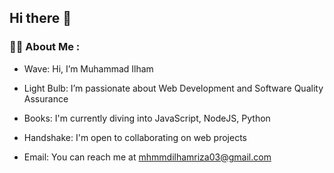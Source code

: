 ## Hi there 👋

### :man_technologist: About Me :
- Wave: Hi, I’m Muhammad Ilham

- Light Bulb: I’m passionate about Web Development and Software Quality Assurance

- Books: I'm currently diving into JavaScript, NodeJS, Python

- Handshake: I'm open to collaborating on web projects
  
- Email: You can reach me at mhmmdilhamriza03@gmail.com
  
<!--
**MuhammadIlham202310021/MuhammadIlham202310021** is a ✨ _special_ ✨ repository because its `README.md` (this file) appears on your GitHub profile.

Here are some ideas to get you started:

- 👋 Hi, I’m Muhammad Ilham
- 💡  I’m passionate about Web Development and Software Quality Assurance
- 📚 I'm currently diving into JavaScript, NodeJS, Python
- 🤝 
- 📧 You can reach me at mhmmdilhamriza03@gmail.com
-->
